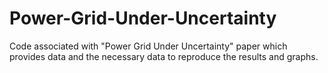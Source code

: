 # Power-Grid-Under-Uncertainty
Code associated with "Power Grid Under Uncertainty" paper which provides data and the necessary data to reproduce the results and graphs.
